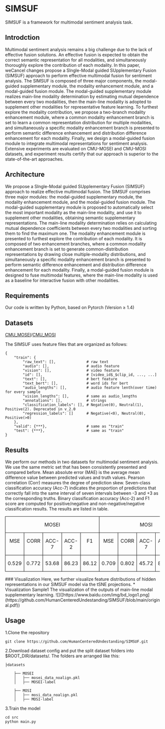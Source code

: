 # SIMSUF
SIMSUF is a framework for multimodal sentiment analysis task.
## Introdction
Multimodal sentiment analysis remains a big challenge due to the lack of effective fusion solutions. An effective fusion is expected to obtain the correct semantic representation for all modalities, and simultaneously thoroughly explore the contribution of each modality. In this paper, weCancel changes propose a SIngle-Modal guided SUpplementary Fusion (SIMSUF) approach to perform effective multimodal fusion for sentiment analysis. The SIMSUF is composed of three major components, the modal-guided supplementary module, the modality enhancement module, and a modal-guided fusion module. The modal-guided supplementary module realizes main-line modality determination by estimating mutual dependence between every two modalities, then the main-line modality is adopted to supplement other modalities for representative feature learning.
To furthest explore the modality contribution, we propose a two-branch modality enhancement module, where a common modality enhancement branch is set to learn a common representation distribution for multiple modalities, and simultaneously a specific modality enhancement branch is presented to perform semantic difference enhancement and distribution difference enhancement for each modality. Finally, we design a modal-guided fusion module to integrate multimodal representations for sentiment analysis. Extensive experiments are evaluated on CMU-MOSEI and CMU-MOSI datasets, and experiment results certify that our approach is superior to the state-of-the-art approaches.
## Architecture
We propose a SIngle-Modal guided SUpplementary Fusion (SIMSUF) approach to realize effective multimodal fusion. The SIMSUF comprises three major modules: the modal-guided supplementary module, the modality enhancement module, and the modal-guided fusion module. The modal-guided supplementary module is proposed to automatically select the most important modality as the main-line modality, and use it to supplement other modalities, obtaining semantic supplementary representations. The main-line modality determination relies on calculating mutual dependence coefficients between every two modalities and sorting them to find the maximum one. The modality enhancement module is presented to furthest explore the contribution of each modality. It is composed of two enhancement branches, where a common modality enhancement branch is set to generate common-distribution representations by drawing close multiple-modality distributions, and simultaneously a specific modality enhancement branch is presented to perform semantic difference enhancement and distribution difference enhancement for each modality. Finally, a modal-guided fusion module is designed to fuse multimodal features, where the main-line modality is used as a baseline for interactive fusion with other modalities.
## Requirements
Our code is written by Python, based on Pytorch (Version ≥ 1.4)
## Datasets
[CMU_MOSEI](https://aclanthology.org/P18-1208.pdf)/[CMU_MOSI](https://ieeexplore.ieee.org/document/7742221)

The SIMSUF uses feature files that are organized as follows:
``` 
{
    "train": {
        "raw_text": [],              # raw text
        "audio": [],                 # audio feature
        "vision": [],                # video feature
        "id": [],                    # [video_id$_$clip_id, ..., ...]
        "text": [],                  # bert feature
        "text_bert": [],             # word ids for bert
        "audio_lengths": [],         # audio feature lenth(over time) for every sample
        "vision_lengths": [],        # same as audio_lengths
        "annotations": [],           # strings
        "classification_labels": [], # Negative(0), Neutral(1), Positive(2). Deprecated in v_2.0
        "regression_labels": []      # Negative(<0), Neutral(0), Positive(>0)
    },
    "valid": {***},                  # same as "train"
    "test": {***},                   # same as "train"
}
```
## Results
We perform our methods in two datasets for multimodal sentiment analysis. We use the same metric set that has been consistently presented and compared before. Mean absolute error (MAE) is the average mean difference value between predicted values and truth values. Pearson correlation (Corr) measures the degree of prediction skew. Seven-class classification accuracy (Acc-7) indicates the proportion of predictions that correctly fall into the same interval of seven intervals between -3 and +3 as the corresponding truths. Binary classification accuracy (Acc-2) and F1 score are computed for positive/negative and non-negative/negative classification results. The results are listed in table. 

<table class="MsoTableGrid" border="1" cellspacing="0" cellpadding="0" style="border-collapse:collapse;border:none;mso-border-alt:solid windowtext .5pt;
 mso-yfti-tbllook:1184;mso-padding-alt:0cm 5.4pt 0cm 5.4pt">
 <tbody><tr style="mso-yfti-irow:0;mso-yfti-firstrow:yes">
  <td width="276" colspan="5" valign="top" style="width:207.3pt;border:solid windowtext 1.0pt;
  mso-border-alt:solid windowtext .5pt;padding:0cm 5.4pt 0cm 5.4pt">
  <p class="MsoNormal" align="center" style="text-align:center"><span lang="EN-US">MOSEI</span></p>
  </td>
  <td width="277" colspan="5" valign="top" style="width:207.5pt;border:solid windowtext 1.0pt;
  border-left:none;mso-border-left-alt:solid windowtext .5pt;mso-border-alt:
  solid windowtext .5pt;padding:0cm 5.4pt 0cm 5.4pt">
  <p class="MsoNormal" align="center" style="text-align:center"><span lang="EN-US">MOSI</span></p>
  </td>
 </tr>
 <tr style="mso-yfti-irow:1">
  <td width="55" valign="top" style="width:41.45pt;border:solid windowtext 1.0pt;
  border-top:none;mso-border-top-alt:solid windowtext .5pt;mso-border-alt:solid windowtext .5pt;
  padding:0cm 5.4pt 0cm 5.4pt">
  <p class="MsoNormal" align="center" style="text-align:center"><span lang="EN-US">MSE</span></p>
  </td>
  <td width="55" valign="top" style="width:41.45pt;border-top:none;border-left:
  none;border-bottom:solid windowtext 1.0pt;border-right:solid windowtext 1.0pt;
  mso-border-top-alt:solid windowtext .5pt;mso-border-left-alt:solid windowtext .5pt;
  mso-border-alt:solid windowtext .5pt;padding:0cm 5.4pt 0cm 5.4pt">
  <p class="MsoNormal" align="center" style="text-align:center"><span lang="EN-US">CORR</span></p>
  </td>
  <td width="55" valign="top" style="width:41.45pt;border-top:none;border-left:
  none;border-bottom:solid windowtext 1.0pt;border-right:solid windowtext 1.0pt;
  mso-border-top-alt:solid windowtext .5pt;mso-border-left-alt:solid windowtext .5pt;
  mso-border-alt:solid windowtext .5pt;padding:0cm 5.4pt 0cm 5.4pt">
  <p class="MsoNormal" align="center" style="text-align:center"><span lang="EN-US">ACC-7</span></p>
  </td>
  <td width="55" valign="top" style="width:41.45pt;border-top:none;border-left:
  none;border-bottom:solid windowtext 1.0pt;border-right:solid windowtext 1.0pt;
  mso-border-top-alt:solid windowtext .5pt;mso-border-left-alt:solid windowtext .5pt;
  mso-border-alt:solid windowtext .5pt;padding:0cm 5.4pt 0cm 5.4pt">
  <p class="MsoNormal" align="center" style="text-align:center"><span lang="EN-US">ACC-2</span></p>
  </td>
  <td width="55" valign="top" style="width:41.5pt;border-top:none;border-left:none;
  border-bottom:solid windowtext 1.0pt;border-right:solid windowtext 1.0pt;
  mso-border-top-alt:solid windowtext .5pt;mso-border-left-alt:solid windowtext .5pt;
  mso-border-alt:solid windowtext .5pt;padding:0cm 5.4pt 0cm 5.4pt">
  <p class="MsoNormal" align="center" style="text-align:center"><span lang="EN-US">F1</span></p>
  </td>
  <td width="55" valign="top" style="width:41.5pt;border-top:none;border-left:none;
  border-bottom:solid windowtext 1.0pt;border-right:solid windowtext 1.0pt;
  mso-border-top-alt:solid windowtext .5pt;mso-border-left-alt:solid windowtext .5pt;
  mso-border-alt:solid windowtext .5pt;padding:0cm 5.4pt 0cm 5.4pt">
  <p class="MsoNormal" align="center" style="text-align:center"><span lang="EN-US">MSE</span></p>
  </td>
  <td width="55" valign="top" style="width:41.5pt;border-top:none;border-left:none;
  border-bottom:solid windowtext 1.0pt;border-right:solid windowtext 1.0pt;
  mso-border-top-alt:solid windowtext .5pt;mso-border-left-alt:solid windowtext .5pt;
  mso-border-alt:solid windowtext .5pt;padding:0cm 5.4pt 0cm 5.4pt">
  <p class="MsoNormal" align="center" style="text-align:center"><span lang="EN-US">CORR</span></p>
  </td>
  <td width="55" valign="top" style="width:41.5pt;border-top:none;border-left:none;
  border-bottom:solid windowtext 1.0pt;border-right:solid windowtext 1.0pt;
  mso-border-top-alt:solid windowtext .5pt;mso-border-left-alt:solid windowtext .5pt;
  mso-border-alt:solid windowtext .5pt;padding:0cm 5.4pt 0cm 5.4pt">
  <p class="MsoNormal" align="center" style="text-align:center"><span lang="EN-US">ACC-7</span></p>
  </td>
  <td width="55" valign="top" style="width:41.5pt;border-top:none;border-left:none;
  border-bottom:solid windowtext 1.0pt;border-right:solid windowtext 1.0pt;
  mso-border-top-alt:solid windowtext .5pt;mso-border-left-alt:solid windowtext .5pt;
  mso-border-alt:solid windowtext .5pt;padding:0cm 5.4pt 0cm 5.4pt">
  <p class="MsoNormal" align="center" style="text-align:center"><span lang="EN-US">ACC-2</span></p>
  </td>
  <td width="55" valign="top" style="width:41.5pt;border-top:none;border-left:none;
  border-bottom:solid windowtext 1.0pt;border-right:solid windowtext 1.0pt;
  mso-border-top-alt:solid windowtext .5pt;mso-border-left-alt:solid windowtext .5pt;
  mso-border-alt:solid windowtext .5pt;padding:0cm 5.4pt 0cm 5.4pt">
  <p class="MsoNormal" align="center" style="text-align:center"><span lang="EN-US">F1</span></p>
  </td>
 </tr>
 <tr style="mso-yfti-irow:2;mso-yfti-lastrow:yes">
  <td width="55" valign="top" style="width:41.45pt;border:solid windowtext 1.0pt;
  border-top:none;mso-border-top-alt:solid windowtext .5pt;mso-border-alt:solid windowtext .5pt;
  padding:0cm 5.4pt 0cm 5.4pt">
  <p class="MsoNormal" align="center" style="text-align:center"><span lang="EN-US">0.529</span></p>
  </td>
  <td width="55" valign="top" style="width:41.45pt;border-top:none;border-left:
  none;border-bottom:solid windowtext 1.0pt;border-right:solid windowtext 1.0pt;
  mso-border-top-alt:solid windowtext .5pt;mso-border-left-alt:solid windowtext .5pt;
  mso-border-alt:solid windowtext .5pt;padding:0cm 5.4pt 0cm 5.4pt">
  <p class="MsoNormal" align="center" style="text-align:center"><span lang="EN-US">0.772</span></p>
  </td>
  <td width="55" valign="top" style="width:41.45pt;border-top:none;border-left:
  none;border-bottom:solid windowtext 1.0pt;border-right:solid windowtext 1.0pt;
  mso-border-top-alt:solid windowtext .5pt;mso-border-left-alt:solid windowtext .5pt;
  mso-border-alt:solid windowtext .5pt;padding:0cm 5.4pt 0cm 5.4pt">
  <p class="MsoNormal" align="center" style="text-align:center"><span lang="EN-US">53.68</span></p>
  </td>
  <td width="55" valign="top" style="width:41.45pt;border-top:none;border-left:
  none;border-bottom:solid windowtext 1.0pt;border-right:solid windowtext 1.0pt;
  mso-border-top-alt:solid windowtext .5pt;mso-border-left-alt:solid windowtext .5pt;
  mso-border-alt:solid windowtext .5pt;padding:0cm 5.4pt 0cm 5.4pt">
  <p class="MsoNormal" align="center" style="text-align:center"><span lang="EN-US">86.23</span></p>
  </td>
  <td width="55" valign="top" style="width:41.5pt;border-top:none;border-left:none;
  border-bottom:solid windowtext 1.0pt;border-right:solid windowtext 1.0pt;
  mso-border-top-alt:solid windowtext .5pt;mso-border-left-alt:solid windowtext .5pt;
  mso-border-alt:solid windowtext .5pt;padding:0cm 5.4pt 0cm 5.4pt">
  <p class="MsoNormal" align="center" style="text-align:center"><span lang="EN-US">86.12</span></p>
  </td>
  <td width="55" valign="top" style="width:41.5pt;border-top:none;border-left:none;
  border-bottom:solid windowtext 1.0pt;border-right:solid windowtext 1.0pt;
  mso-border-top-alt:solid windowtext .5pt;mso-border-left-alt:solid windowtext .5pt;
  mso-border-alt:solid windowtext .5pt;padding:0cm 5.4pt 0cm 5.4pt">
  <p class="MsoNormal" align="center" style="text-align:center"><span lang="EN-US">0.709</span></p>
  </td>
  <td width="55" valign="top" style="width:41.5pt;border-top:none;border-left:none;
  border-bottom:solid windowtext 1.0pt;border-right:solid windowtext 1.0pt;
  mso-border-top-alt:solid windowtext .5pt;mso-border-left-alt:solid windowtext .5pt;
  mso-border-alt:solid windowtext .5pt;padding:0cm 5.4pt 0cm 5.4pt">
  <p class="MsoNormal" align="center" style="text-align:center"><span lang="EN-US">0.802</span></p>
  </td>
  <td width="55" valign="top" style="width:41.5pt;border-top:none;border-left:none;
  border-bottom:solid windowtext 1.0pt;border-right:solid windowtext 1.0pt;
  mso-border-top-alt:solid windowtext .5pt;mso-border-left-alt:solid windowtext .5pt;
  mso-border-alt:solid windowtext .5pt;padding:0cm 5.4pt 0cm 5.4pt">
  <p class="MsoNormal" align="center" style="text-align:center"><span lang="EN-US">45.72</span></p>
  </td>
  <td width="55" valign="top" style="width:41.5pt;border-top:none;border-left:none;
  border-bottom:solid windowtext 1.0pt;border-right:solid windowtext 1.0pt;
  mso-border-top-alt:solid windowtext .5pt;mso-border-left-alt:solid windowtext .5pt;
  mso-border-alt:solid windowtext .5pt;padding:0cm 5.4pt 0cm 5.4pt">
  <p class="MsoNormal" align="center" style="text-align:center"><span lang="EN-US">86.08</span></p>
  </td>
  <td width="55" valign="top" style="width:41.5pt;border-top:none;border-left:none;
  border-bottom:solid windowtext 1.0pt;border-right:solid windowtext 1.0pt;
  mso-border-top-alt:solid windowtext .5pt;mso-border-left-alt:solid windowtext .5pt;
  mso-border-alt:solid windowtext .5pt;padding:0cm 5.4pt 0cm 5.4pt">
  <p class="MsoNormal" align="center" style="text-align:center"><span lang="EN-US">85.98</span></p>
  </td>
 </tr>
</tbody></table>
### Visualization
Here, we further visualize feature distributions of hidden representations in our SIMSUF model via the tSNE projections.
* Visualization Sample1
The visualization of the outputs of main-line modal supplementary learning.
![]([https://www.baidu.com/img/bd_logo1.png](https://github.com/HumanCenteredUndestanding/SIMSUF/blob/main/original.pdf)) 


## Usage
1.Clone the repository
``` 
git clone https://github.com/HumanCenteredUndestanding/SIMSUF.git
```
2.Download dataset config and put the split dataset folders into $ROOT_DIR/datasets/. The folders are arranged like this:
```
├datasets         
    
    ├── MOSEI
    │   ├── mosei_data_noalign.pkl    
    │   ├── MOSEI-label
    
    ├── MOSI    
    │   ├── mosi_data_noalign.pkl    
    │   ├── MOSI-label  
 ```
 3.Train the model
  ```
cd src
python main.py
  ```
